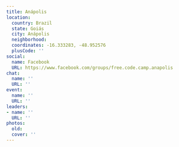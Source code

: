 ```yaml
---
title: Anápolis
location:
  country: Brazil
  state: Goiás
  city: Anápolis
  neighborhood: 
  coordinates: -16.333283, -48.952576
  plusCode: ''
social:
  name: Facebook
  URL: https://www.facebook.com/groups/free.code.camp.anapolis
chat:
  name: ''
  URL: ''
event:
  name: ''
  URL: ''
leaders:
- name: ''
  URL: ''
photos:
  old: 
  cover: ''
---
```

